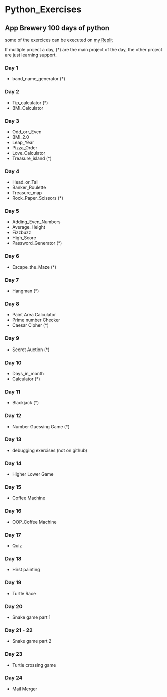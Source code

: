 # Python_Exercises

## App Brewery 100 days of python

some of the exercices can be executed on [my Replit](https://replit.com/@Tegristh)

If multiple project a day, (*) are the main project of the day, the other project are just learning support.


### Day 1

- band_name_generator (*)

### Day 2

- Tip_calculator (*)
- BMI_Calculator

### Day 3

- Odd_orr_Even
- BMI_2.0
- Leap_Year
- Pizza_Order
- Love_Calculator
- Treasure_island (*)

### Day 4

- Head_or_Tail
- Banker_Roulette
- Treasure_map
- Rock_Paper_Scissors (*)

### Day 5

- Adding_Even_Numbers
- Average_Height
- Fizzbuzz
- High_Score
- Password_Generator (*)

### Day 6

- Escape_the_Maze (*)

### Day 7

- Hangman (*)

### Day 8

- Paint Area Calculator
- Prime number Checker
- Caesar Cipher (*)

### Day 9

- Secret Auction (*)

### Day 10

- Days_in_month
- Calculator (*)

### Day 11

- Blackjack (*)

### Day 12

- Number Guessing Game (*)

### Day 13

- debugging exercises (not on github)

### Day 14

- Higher Lower Game

### Day 15

- Coffee Machine

### Day 16

- OOP_Coffee Machine

### Day 17

- Quiz 

### Day 18

- Hirst painting

### Day 19

- Turtle Race

### Day 20

- Snake game part 1

### Day 21 - 22

- Snake game part 2

### Day 23

- Turtle crossing game

### Day 24

- Mail Merger
